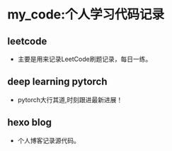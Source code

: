 # my_code:个人学习代码记录

## leetcode
- 主要是用来记录LeetCode刷题记录，每日一练。

## deep learning pytorch
- pytorch大行其道,时刻跟进最新进展！

## hexo blog
- 个人博客记录源代码。
